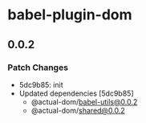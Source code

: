# babel-plugin-dom

## 0.0.2

### Patch Changes

- 5dc9b85: init
- Updated dependencies [5dc9b85]
  - @actual-dom/babel-utils@0.0.2
  - @actual-dom/shared@0.0.2
